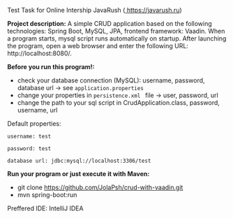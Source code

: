
Test Task for Online Intership JavaRush (<a href ="https://javarush.ru"> https://javarush.ru</a>)

**Project description:**
A simple CRUD application based on the following technologies: Spring Boot, MySQL, JPA, frontend framework: Vaadin.
When a program starts, mysql script runs automatically on startup. After launching
the program, open a web browser and enter the following URL: http://localhost:8080/.

**Before you run this program!:**
- check your database connection (MySQL): username, password, database url -> see `application.properties`
- change your properties in `persistence.xml ` file -> user, password, url
- change the path to your sql script in CrudApplication.class, password, username, url

Default properties:

`username: test`

`password: test`

`database url: jdbc:mysql://localhost:3306/test`

**Run your program or just execute it with Maven:**
- git clone https://github.com/JolaPsh/crud-with-vaadin.git
- mvn spring-boot:run

Preffered IDE: IntelliJ IDEA
